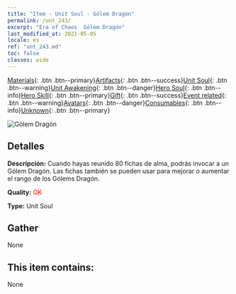 ```yaml
---
title: "Item - Unit Soul - Gólem Dragón"
permalink: /unt_243/
excerpt: "Era of Chaos  Gólem Dragón"
last_modified_at: 2021-05-05
locale: es
ref: "unt_243.md"
toc: false
classes: wide
---
```

 [Materials](/ItemsES/){: .btn .btn--primary}[Artifacts](/ItemsES/Artifacts/){: .btn .btn--success}[Unit Soul](/ItemsES/UnitSoul/){: .btn .btn--warning}[Unit Awakening](/ItemsES/UnitAwakening/){: .btn .btn--danger}[Hero Soul](/ItemsES/HeroSoul/){: .btn .btn--info}[Hero Skill](/ItemsES/HeroSkill/){: .btn .btn--primary}[Gift](/ItemsES/Gift/){: .btn .btn--success}[Event related](/ItemsES/Events/){: .btn .btn--warning}[Avatars](/ItemsES/Avatars/){: .btn .btn--danger}[Consumables](/ItemsES/Consumables/){: .btn .btn--info}[Unknown](/ItemsES/Unknown/){: .btn .btn--primary}

 ![Gólem Dragón](/images/u/ti_kuileilong.jpg)

## Detalles
 **Descripción:** Cuando hayas reunido 80 fichas de alma, podrás invocar a un Gólem Dragón. Las fichas también se pueden usar para mejorar o aumentar el rango de los Gólems Dragón.

 **Quality:** <span style="color: #FF0000">OK</span>

 **Type:** Unit Soul

## Gather

  None

## This item contains:

  None

